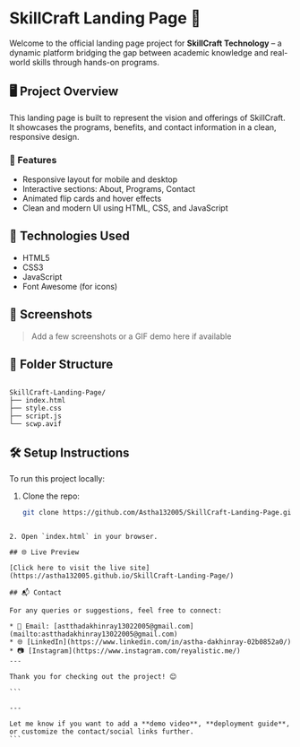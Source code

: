 
# SkillCraft Landing Page 🚀

Welcome to the official landing page project for **SkillCraft Technology** – a dynamic platform bridging the gap between academic knowledge and real-world skills through hands-on programs.

## 🖥️ Project Overview

This landing page is built to represent the vision and offerings of SkillCraft. It showcases the programs, benefits, and contact information in a clean, responsive design.

### 🌟 Features

- Responsive layout for mobile and desktop
- Interactive sections: About, Programs, Contact
- Animated flip cards and hover effects
- Clean and modern UI using HTML, CSS, and JavaScript

## 🔧 Technologies Used

- HTML5
- CSS3
- JavaScript
- Font Awesome (for icons)

## 📸 Screenshots

> Add a few screenshots or a GIF demo here if available

## 📁 Folder Structure

```

SkillCraft-Landing-Page/
├── index.html
├── style.css
├── script.js
└── scwp.avif

````

## 🛠️ Setup Instructions

To run this project locally:

1. Clone the repo:
   ```bash
   git clone https://github.com/Astha132005/SkillCraft-Landing-Page.git
````

2. Open `index.html` in your browser.

## 🌐 Live Preview

[Click here to visit the live site](https://astha132005.github.io/SkillCraft-Landing-Page/)

## 📬 Contact

For any queries or suggestions, feel free to connect:

* 📧 Email: [astthadakhinray13022005@gmail.com](mailto:astthadakhinray13022005@gmail.com)
* 🌐 [LinkedIn](https://www.linkedin.com/in/astha-dakhinray-02b0852a0/)
* 📷 [Instagram](https://www.instagram.com/reyalistic.me/)
---

Thank you for checking out the project! 😊

```

---

Let me know if you want to add a **demo video**, **deployment guide**, or customize the contact/social links further.
```
